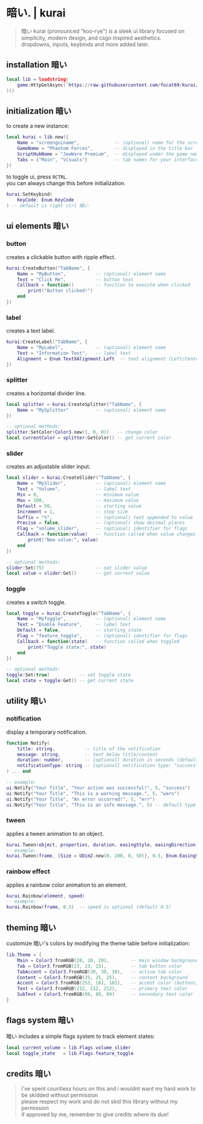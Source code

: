 # 暗い. | kurai

> 暗い kurai (pronounced "koo-rye") is a sleek ui library focused on simplicity, modern design, and csgo inspired aesthetics.  
> dropdowns, inputs, keybinds and more added later.

## installation 暗い
```lua
local lib = loadstring(
    game:HttpGetAsync(`https://raw.githubusercontent.com/focat69/kurai/refs/heads/main/source?t={tostring(tick())}`)
)()
```

## initialization 暗い
to create a new instance:
```lua
local kurai = lib.new({
    Name = "screenguiname",             -- (optional) name for the screengui
    GameName = "Phantom Forces",        -- displayed in the title bar
    ScriptHubName = "JewWare Premium",  -- displayed under the game name
    Tabs = {"Main", "Visuals"}          -- tab names for your interface
})
```
to toggle ui, press `RCTRL`.  
 you can always change this before initialization.
```lua
kurai:SetKeybind(
    KeyCode: Enum.KeyCode
) -- default is right ctrl 暗い
```

## ui elements 暗い

### button
creates a clickable button with ripple effect.

```lua
kurai:CreateButton("TabName", {
    Name = "MyButton",           -- (optional) element name
    Text = "Click Me",           -- button text
    Callback = function()        -- function to execute when clicked
        print("Button clicked!")
    end
})
```

### label
creates a text label.

```lua
kurai:CreateLabel("TabName", {
    Name = "MyLabel",            -- (optional) element name
    Text = "Information Text",   -- label text
    Alignment = Enum.TextXAlignment.Left  -- text alignment (Left/Center/Right)
})
```

### splitter
creates a horizontal divider line.

```lua
local splitter = kurai:CreateSplitter("TabName", {
    Name = "MySplitter"          -- (optional) element name
})

-- optional methods:
splitter:SetColor(Color3.new(1, 0, 0))   -- change color
local currentColor = splitter:GetColor() -- get current color
```

### slider
creates an adjustable slider input.

```lua
local slider = kurai:CreateSlider("TabName", {
    Name = "MySlider",           -- (optional) element name
    Text = "Volume",             -- label text
    Min = 0,                     -- minimum value
    Max = 100,                   -- maximum value
    Default = 50,                -- starting value
    Increment = 1,               -- step size
    Suffix = "%",                -- (optional) text appended to value
    Precise = false,             -- (optional) show decimal places
    Flag = "volume_slider",      -- (optional) identifier for flags
    Callback = function(value)   -- function called when value changes
        print("New value:", value)
    end
})

-- optional methods:
slider:Set(75)                   -- set slider value
local value = slider:Get()       -- get current value
```

### toggle
creates a switch toggle.

```lua
local toggle = kurai:CreateToggle("TabName", {
    Name = "MyToggle",           -- (optional) element name
    Text = "Enable Feature",     -- label text
    Default = false,             -- starting state
    Flag = "feature_toggle",     -- (optional) identifier for flags
    Callback = function(state)   -- function called when toggled
        print("Toggle state:", state)
    end
})

-- optional methods:
toggle:Set(true)           -- set toggle state
local state = toggle:Get() -- get current state
```

## utility 暗い

### notification
display a temporary notification.

```lua
function Notify(
    title: string,           -- title of the notification
    message: string,         -- text below title/content
    duration: number,        -- [optional] duration in seconds (default 5)
    notificationType: string -- [optional] notification type: "success", "warn", "err"
) ... end

-- example:
ui:Notify("Your Title", "Your action was successful!", 5, "success")
ui:Notify("Your Title", "This is a warning message.", 5, "warn")
ui:Notify("Your Title", "An error occurred!", 5, "err")
ui:Notify("Your Title", "This is an info message.", 5) -- default type is "info", uses Theme.Accent color
```

### tween
applies a tween animation to an object.

```lua
kurai.Tween(object, properties, duration, easingStyle, easingDirection)
-- example:
kurai.Tween(frame, {Size = UDim2.new(0, 200, 0, 50)}, 0.5, Enum.EasingStyle.Quint, Enum.EasingDirection.Out)
```

### rainbow effect
applies a rainbow color animation to an element.

```lua
kurai.Rainbow(element, speed)
-- example:
kurai.Rainbow(frame, 0.3)  -- speed is optional (default 0.5)
```

## theming 暗い
customize 暗い's colors by modifying the theme table before initialization:

```lua
lib.Theme = {
    Main = Color3.fromRGB(20, 20, 20),        -- main window background
    Tab = Color3.fromRGB(23, 23, 23),         -- tab button color
    TabAccent = Color3.fromRGB(30, 30, 30),   -- active tab color
    Content = Color3.fromRGB(25, 25, 25),     -- content background
    Accent = Color3.fromRGB(253, 181, 181),   -- accent color (buttons, sliders)
    Text = Color3.fromRGB(212, 212, 212),     -- primary text color
    SubText = Color3.fromRGB(89, 89, 89)      -- secondary text color
}
```

## flags system 暗い
暗い includes a simple flags system to track element states:

```lua
local current_volume = lib.Flags.volume_slider
local toggle_state   = lib.Flags.feature_toggle
```

## credits 暗い
> i've spent countless hours on this and i wouldnt want my hard work to be skidded without permission  
> please respect my work and do not skid this library without my permission  
> if approved by me, remember to give credits where its due!